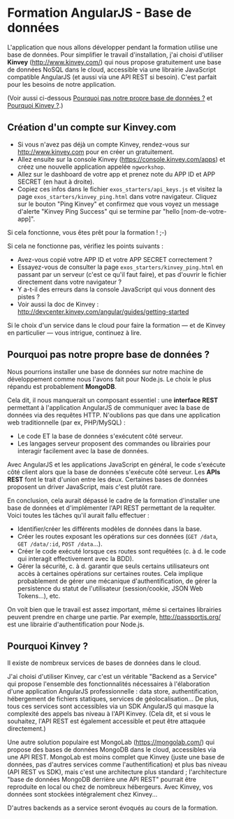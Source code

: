 Formation AngularJS - Base de données
=====================================

L'application que nous allons développer pendant la formation utilise une base de données. Pour simplifier le travail d'installation, j'ai choisi d'utiliser **Kinvey** (http://www.kinvey.com/) qui nous propose gratuitement une base de données NoSQL dans le cloud, accessible via une librairie JavaScript compatible AngularJS (et aussi via une API REST si besoin). C'est parfait pour les besoins de notre application.

(Voir aussi ci-dessous [Pourquoi pas notre propre base de données ?](#pourquoi-pas-bdd) et [Pourquoi Kinvey ?](#pourquoi-kinvey).)


Création d'un compte sur Kinvey.com
-----------------------------------

- Si vous n'avez pas déjà un compte Kinvey, rendez-vous sur http://www.kinvey.com pour en créer un gratuitement.
- Allez ensuite sur la console Kinvey (https://console.kinvey.com/apps) et créez une nouvelle application appelée `ngworkshop`.
- Allez sur le dashboard de votre app et prenez note du APP ID et APP SECRET (en haut à droite).
- Copiez ces infos dans le fichier `exos_starters/api_keys.js` et visitez la page `exos_starters/kinvey_ping.html` dans votre navigateur. Cliquez sur le bouton "Ping Kinvey" et confirmez que vous voyez un message d'alerte "Kinvey Ping Success" qui se termine par "hello [nom-de-votre-app]".

Si cela fonctionne, vous êtes prêt pour la formation ! ;-)

Si cela ne fonctionne pas, vérifiez les points suivants :
- Avez-vous copié votre APP ID et votre APP SECRET correctement ?
- Essayez-vous de consulter la page `exos_starters/kinvey_ping.html` en passant par un serveur (c'est ce qu'il faut faire), et pas d'ouvrir le fichier directement dans votre navigateur ?
- Y a-t-il des erreurs dans la console JavaScript qui vous donnent des pistes ?
- Voir aussi la doc de Kinvey : http://devcenter.kinvey.com/angular/guides/getting-started

Si le choix d'un service dans le cloud pour faire la formation — et de Kinvey en particulier — vous intrigue, continuez à lire.


<a name="pourquoi-pas-bdd"></a>
Pourquoi pas notre propre base de données ?
-------------------------------------------

Nous pourrions installer une base de données sur notre machine de développement comme nous l'avons fait pour Node.js. Le choix le plus répandu est probablement **MongoDB**.

Cela dit, il nous manquerait un composant essentiel : une **interface REST** permettant à l'application AngularJS de communiquer avec la base de données via des requêtes HTTP. N'oublions pas que dans une application web traditionnelle (par ex, PHP/MySQL) :
* Le code ET la base de données s'exécutent côté serveur.
* Les langages serveur proposent des commandes ou librairies pour interagir facilement avec la base de données.

Avec AngularJS et les applications JavaScript en général, le code s'exécute côté client alors que la base de données s'exécute côté serveur. Les **APIs REST** font le trait d'union entre les deux. Certaines bases de données proposent un driver JavaScript, mais c'est plutôt rare.

En conclusion, cela aurait dépassé le cadre de la formation d'installer une base de données et d'implémenter l'API REST permettant de la requêter. Voici toutes les tâches qu'il aurait fallu effectuer :
- Identifier/créer les différents modèles de données dans la base.
- Créer les routes exposant les opérations sur ces données (`GET /data`, `GET /data/:id`, `POST /data`...).
- Créer le code exécuté lorsque ces routes sont requêtées (c. à d. le code qui interagit effectivement avec la BDD).
- Gérer la sécurité, c. à d. garantir que seuls certains utilisateurs ont accès à certaines opérations sur certaines routes. Cela implique probablement de gérer une mécanique d'authentification, de gérer la persistence du statut de l'utilisateur (session/cookie, JSON Web Tokens...), etc.

On voit bien que le travail est assez important, même si certaines librairies peuvent prendre en charge une partie. Par exemple, http://passportjs.org/ est une librairie d'authentification pour Node.js.


<a name="pourquoi-kinvey"></a>
Pourquoi Kinvey ?
-----------------

Il existe de nombreux services de bases de données dans le cloud.

J'ai choisi d'utiliser Kinvey, car c'est un véritable "Backend as a Service" qui propose l'ensemble des fonctionnalités nécessaires à l'élaboration d'une application AngularJS professionnelle : data store, authentification, hébergement de fichiers statiques, services de géolocalisation... De plus, tous ces services sont accessibles via un SDK AngularJS qui masque la complexité des appels bas niveau à l'API Kinvey. (Cela dit, et si vous le souhaitez, l'API REST est également accessible et peut être attaquée directement.)

Une autre solution populaire est MongoLab (https://mongolab.com/) qui propose des bases de données MongoDB dans le cloud, accessibles via une API REST. MongoLab est moins complet que Kinvey (juste une base de données, pas d'autres services comme l'authentification) et plus bas niveau (API REST vs SDK), mais c'est une architecture plus standard ; l'architecture "base de données MongoDB derrière une API REST" pourrait être reproduite en local ou chez de nombreux hébergeurs. Avec Kinvey, vos données sont stockées intégralement chez Kinvey...

D'autres backends as a service seront évoqués au cours de la formation.
